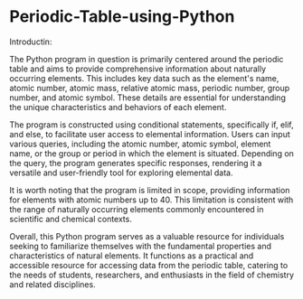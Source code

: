 # Periodic-Table-using-Python
Introductin:


The Python program in question is primarily centered around the periodic table and aims to provide comprehensive information about naturally occurring elements. This includes key data such as the element's name, atomic number, atomic mass, relative atomic mass, periodic number, group number, and atomic symbol. These details are essential for understanding the unique characteristics and behaviors of each element.

The program is constructed using conditional statements, specifically if, elif, and else, to facilitate user access to elemental information. Users can input various queries, including the atomic number, atomic symbol, element name, or the group or period in which the element is situated. Depending on the query, the program generates specific responses, rendering it a versatile and user-friendly tool for exploring elemental data.

It is worth noting that the program is limited in scope, providing information for elements with atomic numbers up to 40. This limitation is consistent with the range of naturally occurring elements commonly encountered in scientific and chemical contexts.

Overall, this Python program serves as a valuable resource for individuals seeking to familiarize themselves with the fundamental properties and characteristics of natural elements. It functions as a practical and accessible resource for accessing data from the periodic table, catering to the needs of students, researchers, and enthusiasts in the field of chemistry and related disciplines.

